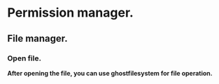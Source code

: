 # Permission manager.
## File manager.
### Open file.

**After opening the file, you can use ghostfilesystem for file operation.**